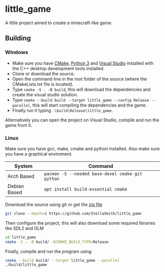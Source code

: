 # little_game
A little project aimed to create a minecraft-like game.

## Building
### Windows
- Make sure you have [CMake](https://cmake.org/download/), [Python 3](https://www.python.org/downloads/windows/) and [Visual Studio](https://visualstudio.microsoft.com/) installed with the C++ desktop development tools installed.
- Clone or download the source.
- Open the command line in the root folder of the source (where the CMakeLists.txt file is located).
- Type `cmake -S . -B build`, this will download the dependencies and create the visual studio solution.
- Type `cmake --build build --target little_game --config Release --parallel`, this will start compiling the dependencies and the game.
- Finally run it typing `.\build\Release\little_game`.

Alternatively you can open the project on Visual Studio, compile and run the game from it.<br/>
### Linux
Make sure you have gcc, make, cmake and python installed. Also make sure you have a graphical enviroment.<br/>

|    System    |                      Command                     |
|--------------|--------------------------------------------------|
| Arch Based   | `pacman -S --needed base-devel cmake git python` |
| Debian Based | `apt install build-essential cmake`              |

Download the source using git or get the [zip file](https://github.com/StellaSmith/little_game/archive/master.zip)
```bash
git clone --depth=1 https://github.com/StellaSmith/little_game
```
Then configure the project, this will also download some required libraries like SDL2 and GLM
```bash
cd little_game
cmake -S . -B build/ -DCMAKE_BUILD_TYPE=Release
```
Finally, compile and run the program using
```bash
cmake --build build/ --target little_game --parallel
./build/little_game
```
